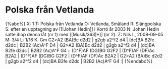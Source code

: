 # Polska från Vetlanda

{%abc%}
X: 1
T: Polska från Vetlanda
O: Vetlanda, Småland
R: Slängpolska
S: efter en upptagning av [[!Johan Hedin]] i Korrö år 2003
N: Johan Hedin satte ihop denna låt (nr 1) med [[Musik/363|+]] (nr 2).
Z: Nils L, 2008-09-05
M: 3/4
L: 1/16
K: Gm
G2>A2 (BA)Bc d2d2 | g2gb a2^f2 d4 | (dc)BA B2fe d2dc | B2B2 (Ac)A^F D4 |
G2>A2 (BA)Bc d2d2 | g2gb a2^f2 d4 | (dc)BA B2fe d2dc | B2B2 (Ac)A^F G4 ::
(D^F)AF (DG)BG G2F2 | (D^F)AF (DF)Ac B2A2 | (D^F)AF (DG)BG G2F2 | (D^F)AF (DF)Ac B2A2 |
G2>A2 (BA)Bc d2d2 | g2gb a2^f2 d4 | (dc)BA B2fe d2dc | B2B2 (Ac)A^F G4 :|
{%endabc%}

